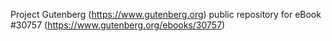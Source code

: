 Project Gutenberg (https://www.gutenberg.org) public repository for eBook #30757 (https://www.gutenberg.org/ebooks/30757)
